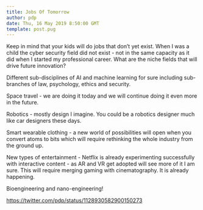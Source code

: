 ```yaml
---
title: Jobs Of Tomorrow
author: pdp
date: Thu, 16 May 2019 8:50:00 GMT
template: post.pug
---
```


Keep in mind that your kids will do jobs that don’t yet exist. When I was a child the cyber security field did not exist - not in the same capacity as it did when I started my professional career. What are the niche fields that will drive future innovation?

Different sub-disciplines of AI and machine learning for sure including sub-branches of law, psychology, ethics and security.

Space travel - we are doing it today and we will continue doing it even more in the future.

Robotics - mostly design I imagine. You could be a robotics designer much like car designers these days.

Smart wearable clothing - a new world of possibilities will open when you convert atoms to bits which will require rethinking the whole industry from the ground up.

New types of entertainment - Netflix is already experimenting successfully with interactive content - as AR and VR get adopted will see more of it I am sure. This will require merging gaming with cinematography. It is already happening.

Bioengineering and nano-engineering!

https://twitter.com/pdp/status/1128930582900150273
